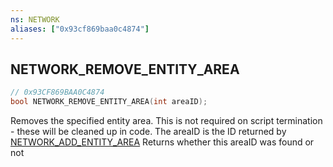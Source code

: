 ```yaml
---
ns: NETWORK
aliases: ["0x93cf869baa0c4874"]
---
```

## NETWORK_REMOVE_ENTITY_AREA

```c
// 0x93CF869BAA0C4874
bool NETWORK_REMOVE_ENTITY_AREA(int areaID);
```

Removes the specified entity area. This is not required on script termination - these will be cleaned up in code. The areaID is the ID returned by [NETWORK_ADD_ENTITY_AREA](#_0x494C8FB299290269) Returns whether this areaID was found or not


